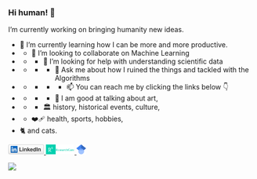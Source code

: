 ### Hi human! 👋

I’m currently working on bringing humanity new ideas.
- 🌱 I’m currently learning how I can be more and more productive.
- - 👯 I’m looking to collaborate on Machine Learning
- - - 🤔 I’m looking for help with understanding scientific data
- - - - 💬 Ask me about how I ruined the things and tackled with the Algorithms
- - - - - 📫 You can reach me by clicking the links below 👇
- - - - 🎨 I am good at talking about art,
- - - 🏛️  history, historical events, culture,
- - ❤️‍🩹 health, sports, hobbies,
- 🐈 and cats.

<a href="https://www.linkedin.com/in/halit-vural">
  <img src="linkedin.svg" height="20">
</a>

<a href="https://www.researchgate.net/profile/H-A-L-I-T-V-U-R-A-L">
  <img src="rg_researchgate.png" height="20" >
</a>

<a href="https://scholar.google.com/citations?user=-ajYhzEAAAAJ&hl=en">
  <img src="scholar.png" height="20" >
</a>

![](https://komarev.com/ghpvc/?username=hvbosna)








<!--
**hvbosna/hvbosna** is a ✨ _special_ ✨ repository because its `README.md` (this file) appears on your GitHub profile.

Here are some ideas to get you started:

- 🔭 I’m currently working on ...
- 🌱 I’m currently learning ...
- 👯 I’m looking to collaborate on ...
- 🤔 I’m looking for help with ...
- 💬 Ask me about ...
- 📫 How to reach me: ...
- 😄 Pronouns: ...
- ⚡ Fun fact: ...
-->
